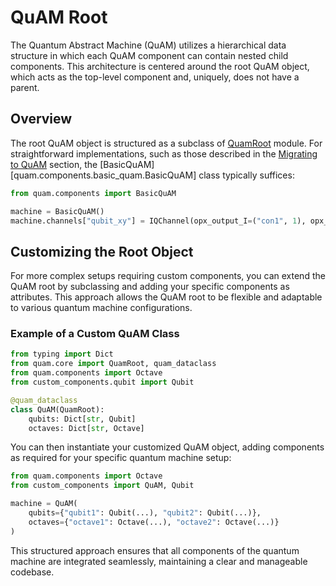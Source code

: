# QuAM Root

The Quantum Abstract Machine (QuAM) utilizes a hierarchical data structure in which each QuAM component can contain nested child components. This architecture is centered around the root QuAM object, which acts as the top-level component and, uniquely, does not have a parent.

## Overview

The root QuAM object is structured as a subclass of [QuamRoot](quam.core.quam_classes.QuamRoot) module. For straightforward implementations, such as those described in the [Migrating to QuAM](migrating-to-quam) section, the [BasicQuAM][quam.components.basic_quam.BasicQuAM] class typically suffices:

```python
from quam.components import BasicQuAM

machine = BasicQuAM()
machine.channels["qubit_xy"] = IQChannel(opx_output_I=("con1", 1), opx_output_Q=("con1", 2), ...)
```

## Customizing the Root Object

For more complex setups requiring custom components, you can extend the QuAM root by subclassing and adding your specific components as attributes. This approach allows the QuAM root to be flexible and adaptable to various quantum machine configurations.

### Example of a Custom QuAM Class

```python title="custom_components/quam.py"
from typing import Dict
from quam.core import QuamRoot, quam_dataclass
from quam.components import Octave
from custom_components.qubit import Qubit

@quam_dataclass
class QuAM(QuamRoot):
    qubits: Dict[str, Qubit]
    octaves: Dict[str, Octave]
```

You can then instantiate your customized QuAM object, adding components as required for your specific quantum machine setup:

```python
from quam.components import Octave
from custom_components import QuAM, Qubit

machine = QuAM(
    qubits={"qubit1": Qubit(...), "qubit2": Qubit(...)},
    octaves={"octave1": Octave(...), "octave2": Octave(...)}
)
```

This structured approach ensures that all components of the quantum machine are integrated seamlessly, maintaining a clear and manageable codebase.
